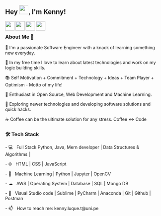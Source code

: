 

<!--
**Kenny2397/Kenny2397** is a ✨ _special_ ✨ repository because its `README.md` (this file) appears on your GitHub profile.


-->
## Hey <img src="https://github.com/TheDudeThatCode/TheDudeThatCode/blob/master/Assets/Hi.gif" width="29px">, I'm Kenny!
<a href="https://www.linkedin.com/in/kennyluquet">
  <img align="left" width="30px" src="https://cdn.jsdelivr.net/npm/simple-icons@v3/icons/linkedin.svg" style="background-color:white;" />
</a>
<a href="https://twitter.com/">
  <img align="left" width="30px" src="https://cdn.jsdelivr.net/npm/simple-icons@v3/icons/twitter.svg" />
</a>
<a href="mailto:kenny.luque.t@uni.pe">
  <img align="left" width="30px" src="https://cdn.jsdelivr.net/npm/simple-icons@v3/icons/gmail.svg" />
</a>
<a href="#">
  <img align="left" width="30px" src="https://cdn.jsdelivr.net/npm/simple-icons@v3/icons/medium.svg" />
</a>
<br />

<!-- <p>
<p align="left"> <img src="https://komarev.com/ghpvc/?username=Nistha-tech&label=Profile%20views&color=0e75b6&style=flat" alt="Nistha-tech" /> </p>
</p> -->

<h3> About Me  🚀 </h3>
<p>
🔭 I'm a passionate Software Engineer with a knack of learning something new everyday.
</p><p>
📎 In my free time I love to learn about latest technologies and work on my logic building skills.
</p><p>
📚 Self Motivation + Commitment + Technology + Ideas + Team Player + Optimism - Motto of my life!
</p><p>
🌱 Enthusiast in Open Source, Web Development and Machine Learning.</p>
<p>
🤔 Exploring newer technologies and developing software solutions and quick hacks.</p>
<p>
☕ Coffee can be the ultimate solution for any stress. Coffee <-> Code </p>
  
<h3>🛠 Tech Stack</h3>
<p>
- 💻  &nbsp; Full Stack Python, Java, Mern developer | Data Structures & Algorithms | 
  </p><p>
- 🌐  &nbsp; HTML | CSS | JavaScript
  </p><p>
- 🐍  &nbsp; Machine Learning | Python | Jupyter | OpenCV
  </p><p>
- ☁  &nbsp; AWS | Operating System | Database | SQL | Mongo DB
  </p><p>
- 🔧  &nbsp; Visual Studio code | Sublime | PyCharm | Anaconda | Git | Github | Postman
  </p><p>
- 📫  &nbsp; How to reach me: kenny.luque.t@uni.pe
  </p>




